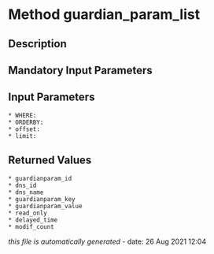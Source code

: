# Method guardian_param_list

## Description
	

## Mandatory Input Parameters

## Input Parameters
	* WHERE:
	* ORDERBY:
	* offset:
	* limit:

## Returned Values
	* guardianparam_id
	* dns_id
	* dns_name
	* guardianparam_key
	* guardianparam_value
	* read_only
	* delayed_time
	* modif_count


*this file is automatically generated* - date: 26 Aug 2021 12:04